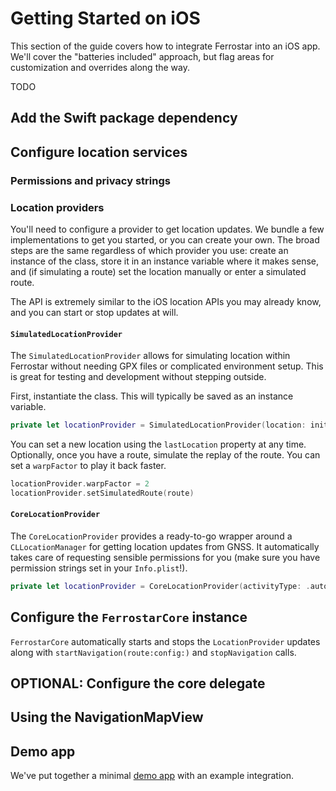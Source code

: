 # Getting Started on iOS

This section of the guide covers how to integrate Ferrostar into an iOS app.
We'll cover the "batteries included" approach, but flag areas for customization and overrides along the way.

TODO

## Add the Swift package dependency

## Configure location services

### Permissions and privacy strings

### Location providers

You'll need to configure a provider to get location updates.
We bundle a few implementations to get you started, or you can create your own.
The broad steps are the same regardless of which provider you use:
create an instance of the class,
store it in an instance variable where it makes sense,
and (if simulating a route) set the location manually or enter a simulated route.

The API is extremely similar to the iOS location APIs you may already know,
and you can start or stop updates at will.

#### `SimulatedLocationProvider`

The `SimulatedLocationProvider` allows for simulating location within Ferrostar
without needing GPX files or complicated environment setup.
This is great for testing and development without stepping outside.

First, instantiate the class.
This will typically be saved as an instance variable.

```swift
private let locationProvider = SimulatedLocationProvider(location: initialLocation)
```

You can set a new location using the `lastLocation` property at any time.
Optionally, once you have a route, simulate the replay of the route.
You can set a `warpFactor` to play it back faster.

```swift
locationProvider.warpFactor = 2
locationProvider.setSimulatedRoute(route)
```

#### `CoreLocationProvider`

The `CoreLocationProvider` provides a ready-to-go wrapper around a `CLLocationManager`
for getting location updates from GNSS.
It automatically takes care of requesting sensible permissions for you
(make sure you have permission strings set in your `Info.plist`!).

```swift
private let locationProvider = CoreLocationProvider(activityType: .automotiveNavigation)
```

## Configure the `FerrostarCore` instance

`FerrostarCore` automatically starts and stops the `LocationProvider` updates
along with `startNavigation(route:config:)` and `stopNavigation` calls.

## OPTIONAL: Configure the core delegate

## Using the NavigationMapView

## Demo app

We've put together a minimal [demo app](https://github.com/stadiamaps/ferrostar/tree/main/apple/DemoApp) with an example integration.
